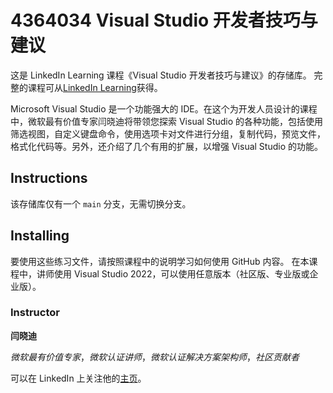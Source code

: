 # 4364034 Visual Studio 开发者技巧与建议


这是 LinkedIn Learning 课程《Visual Studio 开发者技巧与建议》的存储库。 完整的课程可从[LinkedIn Learning](https://www.linkedin.com/learning)获得。

Microsoft Visual Studio 是一个功能强大的 IDE。在这个为开发人员设计的课程中，微软最有价值专家闫晓迪将带领您探索 Visual Studio 的各种功能，包括使用筛选视图，自定义键盘命令，使用选项卡对文件进行分组，复制代码，预览文件，格式化代码等。另外，还介绍了几个有用的扩展，以增强 Visual Studio 的功能。

## Instructions

该存储库仅有一个 `main` 分支，无需切换分支。

## Installing

要使用这些练习文件，请按照课程中的说明学习如何使用 GitHub 内容。 在本课程中，讲师使用 Visual Studio 2022，可以使用任意版本（社区版、专业版或企业版）。


### Instructor

**闫晓迪**

_微软最有价值专家_，_微软认证讲师_，_微软认证解决方案架构师_，_社区贡献者_

可以在 LinkedIn 上关注他的[主页](https://www.linkedin.com/in/xiaodi-yan/)。
